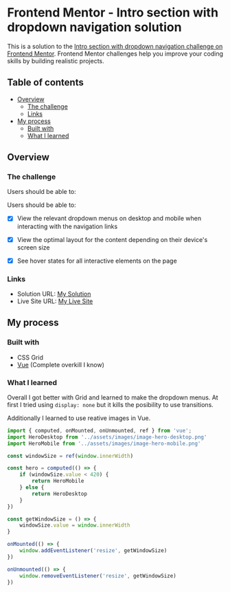 # Frontend Mentor - Intro section with dropdown navigation solution

This is a solution to the [Intro section with dropdown navigation challenge on Frontend Mentor](https://www.frontendmentor.io/challenges/intro-section-with-dropdown-navigation-ryaPetHE5). Frontend Mentor challenges help you improve your coding skills by building realistic projects. 

## Table of contents

- [Overview](#overview)
  - [The challenge](#the-challenge)
  - [Links](#links)
- [My process](#my-process)
  - [Built with](#built-with)
  - [What I learned](#what-i-learned)


## Overview

### The challenge

Users should be able to:

Users should be able to:

- [x] View the relevant dropdown menus on desktop and mobile when interacting with the navigation links
- [x] View the optimal layout for the content depending on their device's screen size
- [x] See hover states for all interactive elements on the page


### Links

- Solution URL: [My Solution](https://www.frontendmentor.io/solutions/intro-section-with-dropdown-navigation-with-vue-KWGxyTvCWA)
- Live Site URL: [My Live Site](https://rodrfct.github.io/intro-section-with-dropdown-navigation/)

## My process

### Built with

- CSS Grid
- [Vue](https://vuejs.org/) (Complete overkill I know)



### What I learned

Overall I got better with Grid and learned to make the dropdown menus. At first I tried using `display: none` but it kills the posibility to use transitions.

Additionally I learned to use reative images in Vue.

```javascript
import { computed, onMounted, onUnmounted, ref } from 'vue';
import HeroDesktop from '../assets/images/image-hero-desktop.png'
import HeroMobile from '../assets/images/image-hero-mobile.png'

const windowSize = ref(window.innerWidth)

const hero = computed(() => {
    if (windowSize.value < 420) {
        return HeroMobile
    } else {
        return HeroDesktop
    }
})

const getWindowSize = () => {
    windowSize.value = window.innerWidth
}

onMounted(() => {
    window.addEventListener('resize', getWindowSize)
})

onUnmounted(() => {
    window.removeEventListener('resize', getWindowSize)
})
```